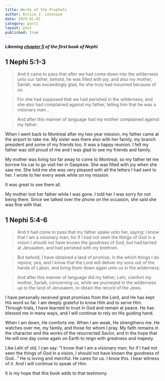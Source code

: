 ```yaml
---
title: Words of the Prophets
author: Enrico J. Lévesque
date: 2025-01-01
category: part1
layout: post
published: true
---
```


***Likening [chapter 5](https://www.churchofjesuschrist.org/study/scriptures/bofm/1-ne/5?lang=eng) of the first book of Nephi***


## 1 Nephi 5:1-3

> And it came to pass that after we had come down into the wilderness unto our father, behold, he was filled with joy, and also my mother, Sariah, was exceedingly glad, for she truly had mourned because of us.

> For she had supposed that we had perished in the wilderness; and she also had complained against my father, telling him that he was a visionary man...

> And after this manner of language had my mother complained against my father.

When I went back to Montreal after my two year mission, my father came at the airport to take me. My sister was there also with her family, my branch president and some of my friends too.  It was a happy reunion.  I felt my father was still proud of me and I was glad to see my friends and family.  

My mother was living too far away to come to Montreal, so my father let me borrow his car to go visit her in Gaspésie.  She was filled with joy when she saw me.  She told me she was very pleased with all the letters I had sent to her.  I wrote to her every week while on my mission.  

It was great to see them all.  

My mother lost her father while I was gone.  I told her I was sorry for not being there.  Since we talked over the phone on the occasion, she said she was fine with that.  


## 1 Nephi 5:4-6

> And it had come to pass that my father spake unto her, saying: I know that I am a visionary man; for if I had not seen the things of God in a vision I should not have known the goodness of God, but had tarried at Jerusalem, and had perished with my brethren.

> But behold, I have obtained a land of promise, in the which things I do rejoice; yea, and I know that the Lord will deliver my sons out of the hands of Laban, and bring them down again unto us in the wilderness.

> And after this manner of language did my father, Lehi, comfort my mother, Sariah, concerning us, while we journeyed in the wilderness up to the land of Jerusalem, to obtain the record of the Jews.

I have personally received great promises from the Lord, and He has kept His word so far. I am deeply grateful to know Him and to serve Him. Through trials, I have learned to trust in God and remain at peace. He has blessed me in many ways, and I will continue to rely on His guiding hand.

When I am down, He comforts me. When I am weak, He strengthens me. He watches over me, my family, and those for whom I pray. My faith remains in the character and the works of the resurrected Savior, and in the hope that He will one day come again on Earth to reign with greatness and majesty.

Like Lehi of old, I can say: “I know that I am a visionary man; for if I had not seen the things of God in a vision, I should not have known the goodness of God…” He is loving and merciful. He cares for us. I know this. I bear witness of it. And I will continue to speak of Him.

It is my hope that this book adds to that testimony.

<!--

## 1 Nephi 5:7

> And when we had returned to the tent of my father, behold their joy was full, and my mother was comforted.

write about the time when I went to see my mother after ma baptism to read a chapter of the Book of Mormon with her  

## 1 Nephi 5:8

> And she spake, saying: Now I know of a surety that the Lord hath commanded my husband to flee into the wilderness; yea, and I also know of a surety that the Lord hath protected my sons, and delivered them out of the hands of Laban, and given them power whereby they could accomplish the thing which the Lord hath commanded them. And after this manner of language did she speak.

## 1 Nephi 5:9

> And it came to pass that they did rejoice exceedingly, and did offer sacrifice and burnt offerings unto the Lord; and they gave thanks unto the God of Israel.

## 1 Nephi 5:10

> And after they had given thanks unto the God of Israel, my father, Lehi, took the records which were engraven upon the plates of brass, and he did search them from the beginning.

## 1 Nephi 5:11

> And he beheld that they did contain the five books of Moses, which gave an account of the creation of the world, and also of Adam and Eve, who were our first parents;

## 1 Nephi 5:12

> And also a record of the Jews from the beginning, even down to the commencement of the reign of Zedekiah, king of Judah;

## 1 Nephi 5:13

> And also the prophecies of the holy prophets, from the beginning, even down to the commencement of the reign of Zedekiah; and also many prophecies which have been spoken by the mouth of Jeremiah.

## 1 Nephi 5:14

> And it came to pass that my father, Lehi, also found upon the plates of brass a genealogy of his fathers; wherefore he knew that he was a descendant of Joseph; yea, even that Joseph who was the son of Jacob, who was sold into Egypt, and who was preserved by the hand of the Lord, that he might preserve his father, Jacob, and all his household from perishing with famine.

## 1 Nephi 5:15

> And they were also led out of captivity and out of the land of Egypt, by that same God who had preserved them.

## 1 Nephi 5:16

> And thus my father, Lehi, did discover the genealogy of his fathers. And Laban also was a descendant of Joseph, wherefore he and his fathers had kept the records.

## 1 Nephi 5:17

> And now when my father saw all these things, he was filled with the Spirit, and began to prophesy concerning his seed—

## 1 Nephi 5:18

> That these plates of brass should go forth unto all nations, kindreds, tongues, and people who were of his seed.

## 1 Nephi 5:19

> Wherefore, he said that these plates of brass should never perish; neither should they be dimmed any more by time. And he prophesied many things concerning his seed.

## 1 Nephi 5:20

> And it came to pass that thus far I and my father had kept the commandments wherewith the Lord had commanded us.

## 1 Nephi 5:21

> And we had obtained the records which the Lord had commanded us, and searched them and found that they were desirable; yea, even of great worth unto us, insomuch that we could preserve the commandments of the Lord unto our children.

## 1 Nephi 5:22

> Wherefore, it was wisdom in the Lord that we should carry them with us, as we journeyed in the wilderness towards the land of promise.
-->
